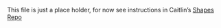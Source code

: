 This file is just a place holder, for now see instructions in Caitlin’s [<span class="underline">Shapes Repo</span>](https://github.com/bannanc/shapes)
